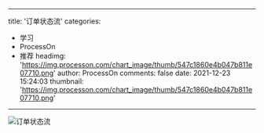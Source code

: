 
---
title: '订单状态流'
categories: 
 - 学习
 - ProcessOn
 - 推荐
headimg: 'https://img.processon.com/chart_image/thumb/547c1860e4b047b811e07710.png'
author: ProcessOn
comments: false
date: 2021-12-23 15:24:03
thumbnail: 'https://img.processon.com/chart_image/thumb/547c1860e4b047b811e07710.png'
---

<div>   
<img class="thumb" alt="订单状态流" src="https://img.processon.com/chart_image/thumb/547c1860e4b047b811e07710.png" referrerpolicy="no-referrer">
<p></p>  
</div>
            